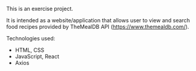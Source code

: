 This is an exercise project.

It is intended as a website/application that allows user to view and search food recipes provided by TheMealDB API (https://www.themealdb.com/).

Technologies used:
- HTML, CSS
- JavaScript, React
- Axios
